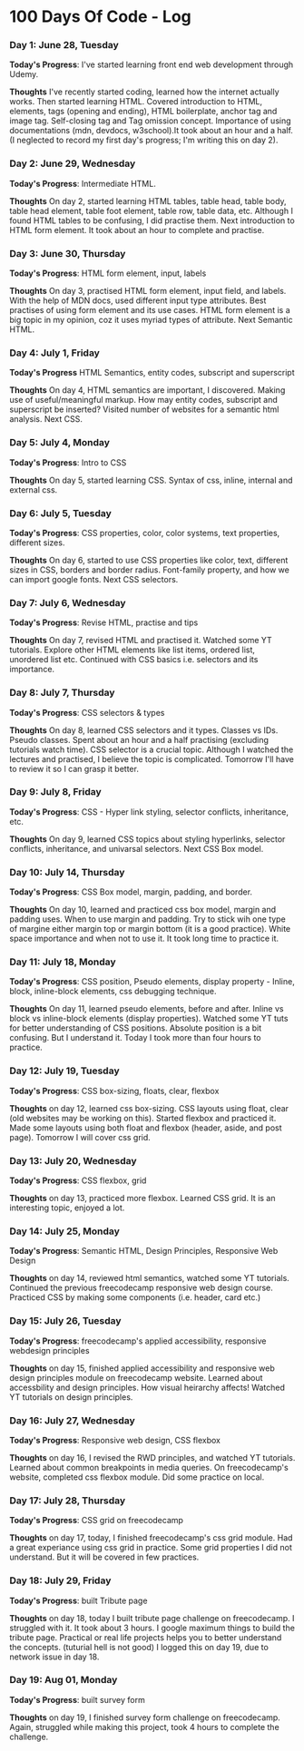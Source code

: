 # 100 Days Of Code - Log

### Day 1: June 28, Tuesday

**Today's Progress**: I've started learning front end web development through Udemy.

**Thoughts** I've recently started coding, learned how the internet actually works. Then started learning HTML. Covered introduction to HTML, elements, tags (opening and ending), HTML boilerplate, anchor tag and image tag. Self-closing tag and Tag omission concept. Importance of using documentations (mdn, devdocs, w3school).It took about an hour and a half. (I neglected to record my first day's progress; I'm writing this on day 2).

<!-- **Link(s) to work** -->

### Day 2: June 29, Wednesday

**Today's Progress**: Intermediate HTML.

**Thoughts** On day 2, started learning HTML tables, table head, table body, table head element, table foot element, table row, table data, etc. Although I found HTML tables to be confusing, I did practise them. Next introduction to HTML form element. It took about an hour to complete and practise.


<!-- ------------------ -->
### Day 3: June 30, Thursday

**Today's Progress**: HTML form element, input, labels

**Thoughts** On day 3, practised HTML form element, input field, and labels. With the help of MDN docs, used different input type attributes. Best practises of using form element and its use cases. HTML form element is a big topic in my opinion, coz it uses myriad types of attribute. Next Semantic HTML.


<!-- ------------------ -->
### Day 4: July 1, Friday

**Today's Progress** HTML Semantics, entity codes, subscript and superscript

**Thoughts** On day 4, HTML semantics are important, I discovered. Making use of useful/meaningful markup. How may entity codes, subscript and superscript be inserted? Visited number of websites for a semantic html analysis. Next CSS.


<!-- ------------------ -->
### Day 5: July 4, Monday

**Today's Progress**: Intro to CSS

**Thoughts** On day 5, started learning CSS. Syntax of css, inline, internal and external css. 


<!-- ------------------ -->
### Day 6: July 5, Tuesday

**Today's Progress**: CSS properties, color, color systems, text properties, different sizes.

**Thoughts** On day 6, started to use CSS properties like color, text, different sizes in CSS, borders and border radius. Font-family property, and how we can import google fonts. Next CSS selectors.


<!-- ------------------ -->
### Day 7: July 6, Wednesday

**Today's Progress**: Revise HTML, practise and tips

**Thoughts** On day 7, revised HTML and practised it. Watched some YT tutorials. Explore other HTML elements like list items, ordered list, unordered list etc. Continued with CSS basics i.e. selectors and its importance.


<!-- ------------------ -->
### Day 8: July 7, Thursday

**Today's Progress**: CSS selectors & types

**Thoughts** On day 8, learned CSS selectors and it types. Classes vs IDs. Pseudo classes. Spent about an hour and a half practising (excluding tutorials watch time). CSS selector is a crucial topic. Although I watched the lectures and practised, I believe the topic is complicated. Tomorrow I'll have to review it so I can grasp it better.


<!-- ------------------ -->
### Day 9: July 8, Friday

**Today's Progress**: CSS - Hyper link styling, selector conflicts, inheritance, etc.

**Thoughts** On day 9, learned CSS topics about styling hyperlinks, selector conflicts, inheritance, and univarsal selectors. Next CSS Box model.


<!-- ------------------ -->
### Day 10: July 14, Thursday

**Today's Progress**: CSS Box model, margin, padding, and border.

**Thoughts** On day 10, learned and practiced css box model, margin and padding uses. When to use margin and padding. Try to stick wih one type of margine either margin top or margin bottom (it is a good practice). White space importance and when not to use it. It took long time to practice it. 


<!-- ------------------ -->
### Day 11: July 18, Monday

**Today's Progress**: CSS position, Pseudo elements, display property - Inline, block, inline-block elements, css debugging technique.

**Thoughts** On day 11, learned pseudo elements, before and after. Inline vs block vs inline-block elements (display properties). Watched some YT tuts for better understanding of CSS positions. Absolute position is a bit confusing. But I understand it. Today I took more than four hours to practice. 


<!-- ------------------ -->
### Day 12: July 19, Tuesday

**Today's Progress**: CSS box-sizing, floats, clear, flexbox

**Thoughts** on day 12, learned css box-sizing. CSS layouts using float, clear (old websites may be working on this). Started flexbox and practiced it. Made some layouts using both float and flexbox (header, aside, and post page). Tomorrow I will cover css grid.


<!-- ------------------ -->
### Day 13: July 20, Wednesday

**Today's Progress**: CSS flexbox, grid

**Thoughts** on day 13, practiced more flexbox. Learned CSS grid. It is an interesting topic, enjoyed a lot.


<!-- ------------------ -->
### Day 14: July 25, Monday

**Today's Progress**: Semantic HTML, Design Principles, Responsive Web Design

**Thoughts** on day 14, reviewed html semantics, watched some YT tutorials. Continued the previous freecodecamp responsive web design course. Practiced CSS by making some components (i.e. header, card etc.)


<!-- ------------------ -->
### Day 15: July 26, Tuesday

**Today's Progress**: freecodecamp's applied accessibility, responsive webdesign principles

**Thoughts** on day 15, finished applied accessibility and responsive web design principles module on freecodecamp website. Learned about accessbility and design principles. How visual heirarchy affects! Watched YT tutorials on design principles.


<!-- ------------------ -->
### Day 16: July 27, Wednesday

**Today's Progress**: Responsive web design, CSS flexbox

**Thoughts** on day 16, I revised the RWD principles, and watched YT tutorials. Learned about common breakpoints in media queries. On freecodecamp's website, completed css flexbox module. Did some practice on local. 


<!-- ------------------ -->
### Day 17: July 28, Thursday

**Today's Progress**: CSS grid on freecodecamp

**Thoughts** on day 17, today, I finished freecodecamp's css grid module. Had a great experiance using css grid in practice. Some grid properties I did not understand. But it will be covered in few practices. 


<!-- ------------------ -->
### Day 18: July 29, Friday

**Today's Progress**: built Tribute page 

**Thoughts** on day 18, today I built tribute page challenge on freecodecamp. I struggled with it. It took about 3 hours. I google maximum things to build the tribute page. Practical or real life projects helps you to better understand the concepts. (tuturial hell is not good)
I logged this on day 19, due to network issue in day 18.


<!-- ------------------ -->
### Day 19: Aug 01, Monday

**Today's Progress**: built survey form

**Thoughts** on day 19, I finished survey form challenge on freecodecamp. Again, struggled while making this project, took 4 hours to complete the challenge. 


<!-- ------------------ -->
